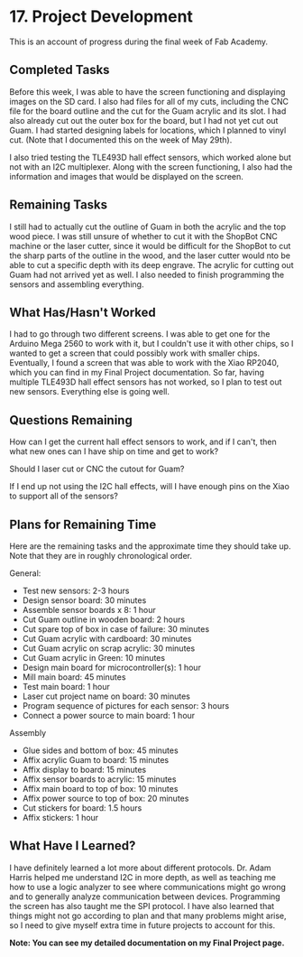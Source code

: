 # 17. Project Development

This is an account of progress during the final week of Fab Academy.

## Completed Tasks

Before this week, I was able to have the screen functioning and displaying images on the SD card. I also had files for all of my cuts, including the CNC file for the board outline and the cut for the Guam acrylic and its slot. I had also already cut out the outer box for the board, but I had not yet cut out Guam. I had started designing labels for locations, which I planned to vinyl cut. (Note that I documented this on the week of May 29th). 

I also tried testing the TLE493D hall effect sensors, which worked alone but not with an I2C multiplexer. Along with the screen functioning, I also had the information and images that would be displayed on the screen.

## Remaining Tasks

I still had to actually cut the outline of Guam in both the acrylic and the top wood piece. I was still unsure of whether to cut it with the ShopBot CNC machine or the laser cutter, since it would be difficult for the ShopBot to cut the sharp parts of the outline in the wood, and the laser cutter would nto be able to cut a specific depth with its deep engrave. The acrylic for cutting out Guam had not arrived yet as well. I also needed to finish programming the sensors and assembling everything.

## What Has/Hasn't Worked

I had to go through two different screens. I was able to get one for the Arduino Mega 2560 to work with it, but I couldn't use it with other chips, so I wanted to get a screen that could possibly work with smaller chips. Eventually, I found a screen that was able to work with the Xiao RP2040, which you can find in my Final Project documentation. So far, having multiple TLE493D hall effect sensors has not worked, so I plan to test out new sensors. Everything else is going well.

## Questions Remaining

How can I get the current hall effect sensors to work, and if I can't, then what new ones can I have ship on time and get to work?

Should I laser cut or CNC the cutout for Guam?

If I end up not using the I2C hall effects, will I have enough pins on the Xiao to support all of the sensors?

## Plans for Remaining Time

Here are the remaining tasks and the approximate time they should take up. Note that they are in roughly chronological order.

General:

- Test new sensors: 2-3 hours
- Design sensor board: 30 minutes
- Assemble sensor boards x 8: 1 hour
- Cut Guam outline in wooden board: 2 hours
- Cut spare top of box in case of failure: 30 minutes
- Cut Guam acrylic with cardboard: 30 minutes
- Cut Guam acrylic on scrap acrylic: 30 minutes
- Cut Guam acrylic in Green: 10 minutes
- Design main board for microcontroller(s): 1 hour
- Mill main board: 45 minutes
- Test main board: 1 hour
- Laser cut project name on board: 30 minutes
- Program sequence of pictures for each sensor: 3 hours
- Connect a power source to main board: 1 hour

Assembly

- Glue sides and bottom of box: 45 minutes
- Affix acrylic Guam to board: 15 minutes
- Affix display to board: 15 minutes
- Affix sensor boards to acrylic: 15 minutes
- Affix main board to top of box: 10 minutes
- Affix power source to top of box: 20 minutes
- Cut stickers for board: 1.5 hours
- Affix stickers: 1 hour

## What Have I Learned?

I have definitely learned a lot more about different protocols. Dr. Adam Harris helped me understand I2C in more depth, as well as teaching me how to use a logic analyzer to see where communications might go wrong and to generally analyze communication between devices. Programming the screen has also taught me the SPI protocol. I have also learned that things might not go according to plan and that many problems might arise, so I need to give myself extra time in future projects to account for this.

**Note: You can see my detailed documentation on my Final Project page.**